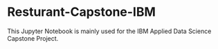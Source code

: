 # Resturant-Capstone-IBM
This Jupyter Notebook is mainly used for the IBM Applied Data Science Capstone Project.
